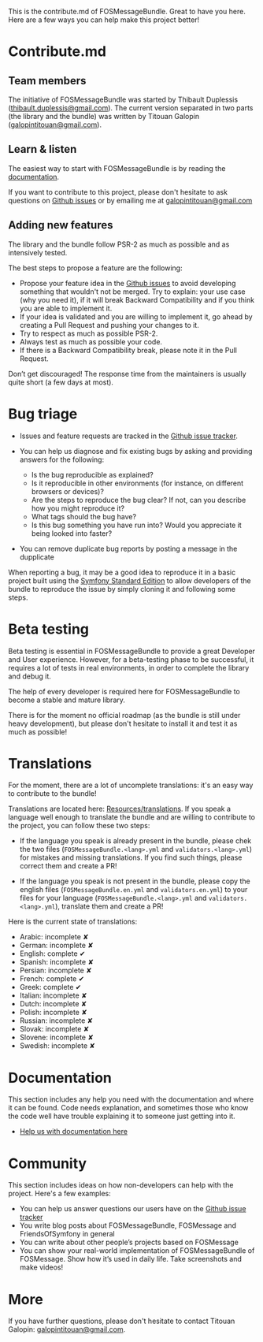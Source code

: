 This is the contribute.md of FOSMessageBundle. Great to have you here.
Here are a few ways you can help make this project better!

# Contribute.md

## Team members

The initiative of FOSMessageBundle was started by Thibault Duplessis
([thibault.duplessis@gmail.com](mailto:thibault.duplessis@gmail.com)).
The current version separated in two parts (the library and the bundle) was written by Titouan Galopin
([galopintitouan@gmail.com](mailto:galopintitouan@gmail.com)).

## Learn & listen

The easiest way to start with FOSMessageBundle is by reading the 
[documentation](https://github.com/tgalopin/FOSMessageBundle/tree/master/Resources/doc).

If you want to contribute to this project, please don't hesitate to ask questions on
[Github issues](https://github.com/tgalopin/FOSMessageBundle/issues) or by emailing me
at [galopintitouan@gmail.com](mailto:galopintitouan@gmail.com)

## Adding new features

The library and the bundle follow PSR-2 as much as possible and as intensively tested.

The best steps to propose a feature are the following:

-   Propose your feature idea in the [Github issues](https://github.com/tgalopin/FOSMessageBundle/issues)
    to avoid developing something that wouldn't not be merged. Try to explain: your use case (why you need it),
    if it will break Backward Compatibility and if you think you are able to implement it.
-   If your idea is validated and you are willing to implement it, go ahead by creating a Pull Request and
    pushing your changes to it.
-   Try to respect as much as possible PSR-2.
-   Always test as much as possible your code.
-   If there is a Backward Compatibility break, please note it in the Pull Request.

Don’t get discouraged! The response time from the maintainers is usually quite short (a few days at most).

# Bug triage

- Issues and feature requests are tracked in the
  [Github issue tracker](https://github.com/tgalopin/FOSMessageBundle/issues).

- You can help us diagnose and fix existing bugs by asking and providing answers for the following:
    - Is the bug reproducible as explained?   
    - Is it reproducible in other environments (for instance, on different browsers or devices)?   
    - Are the steps to reproduce the bug clear? If not, can you describe how you might reproduce it?  
    - What tags should the bug have?
    - Is this bug something you have run into? Would you appreciate it being looked into faster?  

- You can remove duplicate bug reports by posting a message in the dupplicate

When reporting a bug, it may be a good idea to reproduce it in a basic project
built using the [Symfony Standard Edition](https://github.com/symfony/symfony-standard)
to allow developers of the bundle to reproduce the issue by simply cloning it
and following some steps.

# Beta testing

Beta testing is essential in FOSMessageBundle to provide a great Developer and User experience.
However, for a beta-testing phase to be successful, it requires a lot of tests in real environments,
in order to complete the library and debug it.

The help of every developer is required here for FOSMessageBundle to become a stable and mature library.

There is for the moment no official roadmap (as the bundle is still under heavy development),
but please don't hesitate to install it and test it as much as possible!

# Translations

For the moment, there are a lot of uncomplete translations: it's an easy way to contribute to
the bundle!

Translations are located here: [Resources/translations](https://github.com/tgalopin/FOSMessageBundle/tree/master/Resources/translations).
If you speak a language well enough to translate the bundle and are willing to contribute
to the project, you can follow these two steps:

- If the language you speak is already present in the bundle, please chek the two files
  (`FOSMessageBundle.<lang>.yml` and `validators.<lang>.yml`) for mistakes and missing translations.
  If you find such things, please correct them and create a PR!

- If the language you speak is not present in the bundle, please copy the english files 
 (`FOSMessageBundle.en.yml` and `validators.en.yml`) to your files for your language 
 (`FOSMessageBundle.<lang>.yml` and `validators.<lang>.yml`), translate them and create a PR!
 
Here is the current state of translations:

- Arabic: incomplete ✘
- German: incomplete ✘
- English: complete ✔
- Spanish: incomplete ✘
- Persian: incomplete ✘
- French: complete ✔
- Greek: complete ✔
- Italian: incomplete ✘
- Dutch: incomplete ✘
- Polish: incomplete ✘
- Russian: incomplete ✘
- Slovak: incomplete ✘
- Slovene: incomplete ✘
- Swedish: incomplete ✘

# Documentation

This section includes any help you need with the documentation and where it can be found.
Code needs explanation, and sometimes those who know the code well have trouble explaining
it to someone just getting into it. 

- [Help us with documentation here](https://github.com/tgalopin/FOSMessageBundle/tree/master/Resources/doc)

# Community

This section includes ideas on how non-developers can help with the project. Here's a few examples:

- You can help us answer questions our users have on the
  [Github issue tracker](https://github.com/tgalopin/FOSMessageBundle/issues)
- You write blog posts about FOSMessageBundle, FOSMessage and FriendsOfSymfony in general
- You can write about other people’s projects based on FOSMessage
- You can show your real-world implementation of FOSMessageBundle of FOSMessage.  Show how
  it’s used in daily life. Take screenshots and make videos!

# More

If you have further questions, please don't hesitate to contact Titouan Galopin:
[galopintitouan@gmail.com](mailto:galopintitouan@gmail.com).